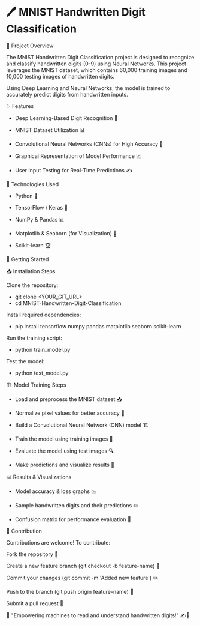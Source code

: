 # 🖊️ MNIST Handwritten Digit Classification

📌 Project Overview

The MNIST Handwritten Digit Classification project is designed to recognize and classify handwritten digits (0-9) using Neural Networks. This project leverages the MNIST dataset, which contains 60,000 training images and 10,000 testing images of handwritten digits.

Using Deep Learning and Neural Networks, the model is trained to accurately predict digits from handwritten inputs.

✨ Features

- Deep Learning-Based Digit Recognition 🧠

- MNIST Dataset Utilization 📊

- Convolutional Neural Networks (CNNs) for High Accuracy 🎯

- Graphical Representation of Model Performance 📈

- User Input Testing for Real-Time Predictions ✍️

🔧 Technologies Used

- Python 🐍

- TensorFlow / Keras 🔬

- NumPy & Pandas 📊

- Matplotlib & Seaborn (for Visualization) 🎨

- Scikit-learn 🏆

🚀 Getting Started

📥 Installation Steps

Clone the repository:

- git clone <YOUR_GIT_URL>
- cd MNIST-Handwritten-Digit-Classification

Install required dependencies:

- pip install tensorflow numpy pandas matplotlib seaborn scikit-learn

Run the training script:

- python train_model.py

Test the model:

- python test_model.py

🏗️ Model Training Steps

- Load and preprocess the MNIST dataset 📥

- Normalize pixel values for better accuracy 🎯

- Build a Convolutional Neural Network (CNN) model 🏗️

- Train the model using training images 🏃

- Evaluate the model using test images 🔍

- Make predictions and visualize results 🔮

📊 Results & Visualizations

- Model accuracy & loss graphs 📉

- Sample handwritten digits and their predictions ✏️

- Confusion matrix for performance evaluation 🎯

🤝 Contribution

Contributions are welcome! To contribute:

Fork the repository 🍴

Create a new feature branch (git checkout -b feature-name) 🌿

Commit your changes (git commit -m 'Added new feature') ✏️

Push to the branch (git push origin feature-name) 🚀

Submit a pull request 🔄

📌 "Empowering machines to read and understand handwritten digits!" ✍️🤖

